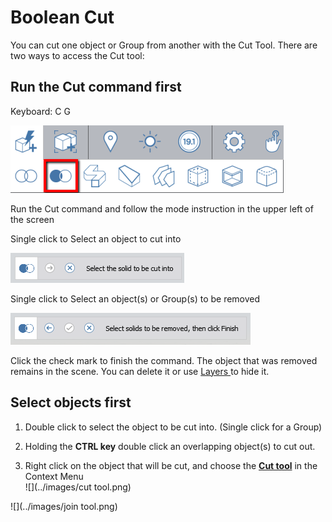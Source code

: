 # Boolean Cut 

You can cut one object or Group from another with the Cut Tool. There are two ways to access the Cut tool:

## Run the Cut command first

Keyboard: C G

![](/assets/cut_tool.png)

Run the Cut command and follow the mode instruction in the upper left of the screen

Single click to Select an object to cut into

![](/assets/cut_mode01.png)

Single click to Select an object\(s\) or Group\(s\) to be removed

![](/assets/cut_mode02.png)

Click the check mark to finish the command. The object that was removed remains in the scene. You can delete it or use [Layers ](/tool-library/Layers.md)to hide it.

## Select objects first

1. Double click to select the object to be cut into. \(Single click for a Group\)

2. Holding the **CTRL key** double click an overlapping object\(s\) to cut out.

3. Right click on the object that will be cut, and choose the [**Cut tool**](/tool-library/boolean-operations.md) in the Context Menu  
   ![](../images/cut tool.png)

![](../images/join tool.png)

